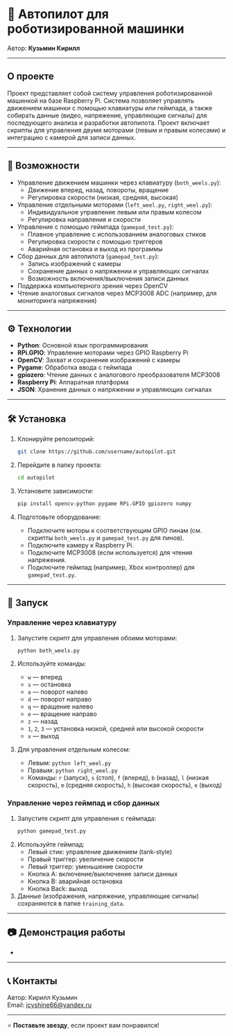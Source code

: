 # 🚗 Автопилот для роботизированной машинки

Автор: **Кузьмин Кирилл**

---

## О проекте

Проект представляет собой систему управления роботизированной машинкой на базе Raspberry Pi. Система позволяет управлять движением машинки с помощью клавиатуры или геймпада, а также собирать данные (видео, напряжение, управляющие сигналы) для последующего анализа и разработки автопилота. Проект включает скрипты для управления двумя моторами (левым и правым колесами) и интеграцию с камерой для записи данных.

---

## 📌 Возможности

- Управление движением машинки через клавиатуру (`both_weels.py`):
  - Движение вперед, назад, повороты, вращение
  - Регулировка скорости (низкая, средняя, высокая)
- Управление отдельными моторами (`left_weel.py`, `right_weel.py`):
  - Индивидуальное управление левым или правым колесом
  - Регулировка направления и скорости
- Управление с помощью геймпада (`gamepad_test.py`):
  - Плавное управление с использованием аналоговых стиков
  - Регулировка скорости с помощью триггеров
  - Аварийная остановка и выход из программы
- Сбор данных для автопилота (`gamepad_test.py`):
  - Запись изображений с камеры
  - Сохранение данных о напряжении и управляющих сигналах
  - Возможность включения/выключения записи данных
- Поддержка компьютерного зрения через OpenCV
- Чтение аналоговых сигналов через MCP3008 ADC (например, для мониторинга напряжения)

---

## ⚙️ Технологии

- **Python**: Основной язык программирования
- **RPi.GPIO**: Управление моторами через GPIO Raspberry Pi
- **OpenCV**: Захват и сохранение изображений с камеры
- **Pygame**: Обработка ввода с геймпада
- **gpiozero**: Чтение данных с аналогового преобразователя MCP3008
- **Raspberry Pi**: Аппаратная платформа
- **JSON**: Хранение данных о напряжении и управляющих сигналах

---

## 🛠️ Установка

1. Клонируйте репозиторий:
   ```bash
   git clone https://github.com/username/autopilot.git
   ```

2. Перейдите в папку проекта:
   ```bash
   cd autopilot
   ```

3. Установите зависимости:
   ```bash
   pip install opencv-python pygame RPi.GPIO gpiozero numpy
   ```

4. Подготовьте оборудование:
   - Подключите моторы к соответствующим GPIO пинам (см. скрипты `both_weels.py` и `gamepad_test.py` для пинов).
   - Подключите камеру к Raspberry Pi.
   - Подключите MCP3008 (если используется) для чтения напряжения.
   - Подключите геймпад (например, Xbox контроллер) для `gamepad_test.py`.

---

## 🚀 Запуск

### Управление через клавиатуру
1. Запустите скрипт для управления обоими моторами:
   ```bash
   python both_weels.py
   ```
2. Используйте команды:
   - `w` — вперед
   - `s` — остановка
   - `a` — поворот налево
   - `d` — поворот направо
   - `q` — вращение налево
   - `e` — вращение направо
   - `z` — назад
   - `1`, `2`, `3` — установка низкой, средней или высокой скорости
   - `x` — выход

3. Для управления отдельным колесом:
   - Левым: `python left_weel.py`
   - Правым: `python right_weel.py`
   - Команды: `r` (запуск), `s` (стоп), `f` (вперед), `b` (назад), `l` (низкая скорость), `m` (средняя скорость), `h` (высокая скорость), `e` (выход)

### Управление через геймпад и сбор данных
1. Запустите скрипт для управления с геймпада:
   ```bash
   python gamepad_test.py
   ```
2. Используйте геймпад:
   - Левый стик: управление движением (tank-style)
   - Правый триггер: увеличение скорости
   - Левый триггер: уменьшение скорости
   - Кнопка A: включение/выключение записи данных
   - Кнопка B: аварийная остановка
   - Кнопка Back: выход
3. Данные (изображения, напряжение, управляющие сигналы) сохраняются в папке `training_data`.

---

## 📷 Демонстрация работы

-

---

## 📞 Контакты

Автор: Кирилл Кузьмин  
Email: icyshine66@yandex.ru

---

⭐ **Поставьте звезду**, если проект вам понравился!
